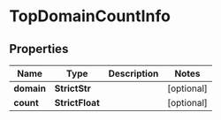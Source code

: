 # TopDomainCountInfo


## Properties

| Name | Type | Description | Notes |
|------------ | ------------- | ------------- | -------------|
**domain** | **StrictStr** |  |[optional]|
**count** | **StrictFloat** |  |[optional]|